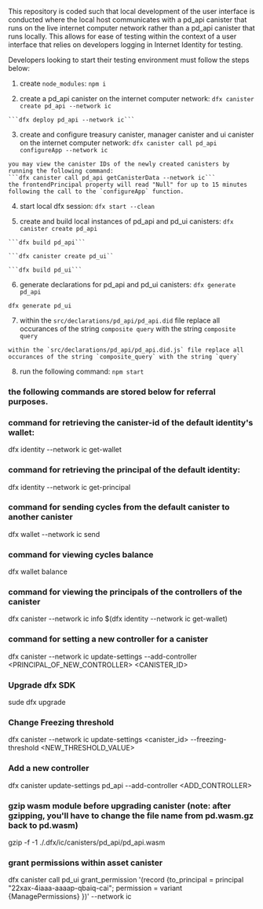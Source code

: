   This repository is coded such that local development of the user interface is conducted where the local host communicates with a pd_api canister that runs on the live internet computer network rather than a pd_api canister that runs locally. This allows for ease of testing within the context of a user interface that relies on developers logging in Internet Identity for testing.

  Developers looking to start their testing environment must follow the steps below:

  1. create `node_modules`:
    ```npm i```
  
  2. create a pd_api canister on the internet computer network:
    ```dfx canister create pd_api --network ic```

    ```dfx deploy pd_api --network ic```

  3. create and configure treasury canister, manager canister and ui canister on the internet computer network:
    ```dfx canister call pd_api configureApp --network ic```

    you may view the canister IDs of the newly created canisters by running the following command:
    ```dfx canister call pd_api getCanisterData --network ic```
    the frontendPrincipal property will read "Null" for up to 15 minutes following the call to the `configureApp` function.

  4. start local dfx session:
    ```dfx start --clean```

  5. create and build local instances of pd_api and pd_ui canisters:
    ```dfx canister create pd_api```

    ```dfx build pd_api```

    ```dfx canister create pd_ui``

    ```dfx build pd_ui```

  6. generate declarations for pd_api and pd_ui canisters:
  ```dfx generate pd_api```

  ```dfx generate pd_ui```

  7. within the `src/declarations/pd_api/pd_api.did` file replace all occurances of the string `composite query` with the string `composite query` 
  
    within the `src/declarations/pd_api/pd_api.did.js` file replace all occurances of the string `composite_query` with the string `query`

  8. run the following command:
    ```npm start```


### the following commands are stored below for referral purposes. 

### command for retrieving the canister-id of the default identity's wallet: 

dfx identity --network ic get-wallet

### command for retrieving the principal of the default identity:

dfx identity --network ic get-principal

### command for sending cycles from the default canister to another canister

dfx wallet --network ic send <destination> <amount>

### command for viewing cycles balance 

dfx wallet balance

### command for viewing the principals of the controllers of the canister

dfx canister --network ic info $(dfx identity --network ic get-wallet)

### command for setting a new controller for a canister

dfx canister --network ic update-settings --add-controller <PRINCIPAL_OF_NEW_CONTROLLER> <CANISTER_ID>

### Upgrade dfx SDK

sude dfx upgrade

### Change Freezing threshold

dfx canister --network ic  update-settings <canister_id> --freezing-threshold <NEW_THRESHOLD_VALUE>

### Add a new controller

dfx canister update-settings pd_api --add-controller <ADD_CONTROLLER>

### gzip wasm module before upgrading canister (note: after gzipping, you'll have to change the file name from pd.wasm.gz back to pd.wasm)
gzip -f -1 ./.dfx/ic/canisters/pd_api/pd_api.wasm  

### grant permissions within asset canister
dfx canister call pd_ui grant_permission '(record {to_principal = principal "22xax-4iaaa-aaaap-qbaiq-cai"; permission = variant {ManagePermissions} })' --network ic

